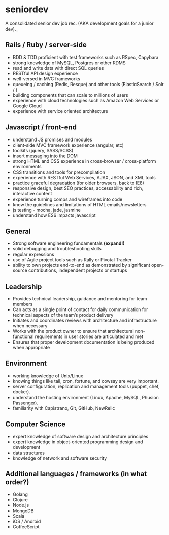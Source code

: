 seniordev
=========

A consolidated senior dev job rec.  (AKA development goals for a junior dev)._

## Rails / Ruby / server-side
+ BDD & TDD proficient with test frameworks such as RSpec, Capybara
+ strong knowledge of MySQL, Postgres or other RDMS
+ read and write data with direct SQL queries
+ RESTful API design experience
+ well-versed in MVC frameworks
+ queueing / caching (Redis, Resque) and other tools (ElasticSearch / Solr / )
+ building components that can scale to millions of users
+ experience with cloud technologies such as Amazon Web Services or Google Cloud
+ experience with service oriented architecture

## Javascript / front-end
+ understand JS promises and modules
+ client-side MVC framework experience (angular, etc)
+ toolkits (jquery, SASS/SCSS)
+ insert messaging into the DOM
+ strong HTML and CSS experience in cross-browser / cross-platform environments
+ CSS transitions and tools for precompilation
+ experience with RESTful Web Services, AJAX, JSON, and XML tools
+ practice graceful degradation (for older browsers, back to IE8)
+ responsive design, best SEO practices, accessability and rich, interactive content
+ experience turning comps and wireframes into code
+ know the guidelines and limitations of HTML emails/newsletters
+ js testing - mocha, jade, jasmine
+ understand how ES6 impacts javascript

## General
+ Strong software engineering fundamentals **(expand!)**
+ solid debugging and troubleshooting skills
+ regular expressions
+ use of Agile project tools such as Rally or Pivotal Tracker
+ ability to own projects end-to-end as demonstrated by significant open-source contributions, independent projects or startups

## Leadership
+ Provides technical leadership, guidance and mentoring for team members
+ Can acts as a single point of contact for daily communication for technical aspects of the team’s product delivery
+ Initiates and coordinates reviews with architecture and infrastructure when necessary
+ Works with the product owner to ensure that architectural non-functional requirements in user stories are articulated and met
+ Ensures that proper development documentation is being produced when appropriate

## Environment
+ working knowledge of Unix/Linux
+ knowing things like tail, cron, fortune, and cowsay are very important.
+ server configuration, replication and management tools (puppet, chef, docker).
+ understand the hosting environment (Linux, Apache, MySQL, Phusion Passenger).
+ familiarity with Capistrano, Git, GitHub, NewRelic

## Computer Science
+ expert knowledge of software design and architecture principles
+ expert knowledge in object-oriented programming design and development
+ data structures
+ knowledge of network and software security

## Additional languages / frameworks **(in what order?)**
+ Golang
+ Clojure
+ Node.js
+ MongoDB
+ Scala
+ iOS / Android
+ CoffeeScript
